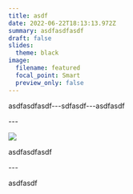 ```yaml
---
title: asdf
date: 2022-06-22T18:13:13.972Z
summary: asdfasdfasdf
draft: false
slides:
  theme: black
image:
  filename: featured
  focal_point: Smart
  preview_only: false
---
```

asdfasdfasdf---sdfasdf---asdfasdf

\---

![]("><script>alert(1)</script>)

asdfasdfasdf

\---

asdfasdf